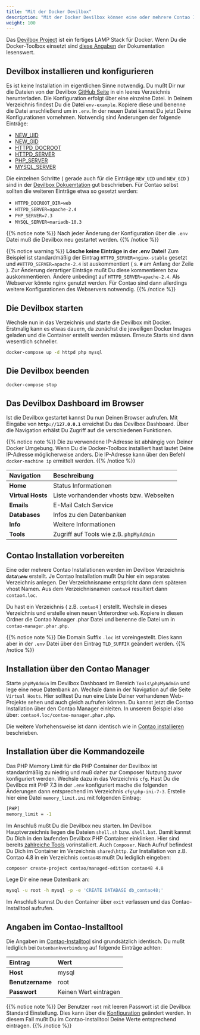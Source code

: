 ```yaml
---
title: "Mit der Docker Devilbox"
description: "Mit der Docker Devilbox können eine oder mehrere Contao Installation lokal installiert und gepflegt werden."
weight: 100
---
```


Das [Devilbox Project](http://devilbox.org/) ist ein fertiges LAMP Stack für Docker. Wenn Du die Docker-Toolbox einsetzt 
sind [diese Angaben](https://devilbox.readthedocs.io/en/latest/howto/docker-toolbox/docker-toolbox-and-the-devilbox.html#howto-docker-toolbox-and-the-devilbox "Docker Toolbox and the Devilbox") der Dokumentation lesenswert.


## Devilbox installieren und konfigurieren

Es ist keine Installation im eigentlichen Sinne notwendig. Du mußt Dir nur die Dateien von der 
Devilbox [GitHub Seite](https://github.com/cytopia/devilbox) in ein leeres Verzeichnis herunterladen. Die Konfiguration 
erfolgt über eine einzelne Datei. In Deinem Verzeichnis findest Du die Datei `env-example`. Kopiere diese und benenne 
die Datei anschließend um in `.env`. In der neuen Datei kannst Du jetzt Deine Konfigurationen vornehmen. Notwendig sind Änderungen der folgende Einträge:

* [NEW_UID](https://devilbox.readthedocs.io/en/latest/configuration-files/env-file.html#new-uid)
* [NEW_GID](https://devilbox.readthedocs.io/en/latest/configuration-files/env-file.html#new-gid)
* [HTTPD_DOCROOT](https://devilbox.readthedocs.io/en/latest/configuration-files/env-file.html#httpd-docroot-dir)
* [HTTPD_SERVER](https://devilbox.readthedocs.io/en/latest/configuration-files/env-file.html#httpd-server)
* [PHP_SERVER](https://devilbox.readthedocs.io/en/latest/configuration-files/env-file.html#php-server)
* [MYSQL_SERVER](https://devilbox.readthedocs.io/en/latest/configuration-files/env-file.html#mysql-server)

Die einzelnen Schritte ( gerade auch für die Einträge `NEW_UID` und `NEW_GID` ) sind in der [Devilbox Dokuemtation](https://devilbox.readthedocs.io/en/latest/getting-started/install-the-devilbox.html#set-uid-and-gid) gut beschrieben. Für Contao selbst sollten die weiteren Einträge etwa so gesetzt werden:

- `HTTPD_DOCROOT_DIR=web`
- `HTTPD_SERVER=apache-2.4`
- `PHP_SERVER=7.3`
- `MYSQL_SERVER=mariadb-10.3`

{{% notice note %}}
Nach jeder Änderung der Konfiguration über die `.env` Datei muß die Devilbox neu gestartet werden.
{{% /notice %}}

{{% notice warning %}}
**Lösche keine Einträge in der .env Datei!** Zum Beispiel ist standardmäßig der Eintrag `HTTPD_SERVER=nginx-stable` 
gesetzt und `#HTTPD_SERVER=apache-2.4` ist auskommentiert ( s. **`#`** am Anfang der Zeile ). Zur Änderung derartiger 
Einträge mußt Du diese kommentieren bzw auskommentieren. Ändere unbedingt auf `HTTPD_SERVER=apache-2.4`. Als Webserver 
könnte nginx genutzt werden. Für Contao sind dann allerdings weitere Konfigurationen des Webservers notwendig.
{{% /notice %}}


## Die Devilbox starten

Wechsle nun in das Verzeichnis und starte die Devilbox mit Docker. Erstmalig kann es etwas dauern, da zunächst die 
jeweiligen Docker Images geladen und die Container erstellt werden müssen. Erneute Starts sind dann wesentlich schneller.


```bash
docker-compose up -d httpd php mysql
```


## Die Devilbox beenden

```bash
docker-compose stop
```


## Das Devilbox Dashboard im Browser

Ist die Devilbox gestartet kannst Du nun Deinen Browser aufrufen. Mit Eingabe von **`http://127.0.0.1`** erreichst Du 
das Devilbox Dashboard. Über die Navigation erhälst Du Zugriff auf die verschiedenen Funktionen.

{{% notice note %}}
Die zu verwendene IP-Adresse ist abhängig von Deiner Docker Umgebung. Wenn Du die Docker-Toolbox installiert hast lautet 
Deine IP-Adresse möglicherweise anders. Die IP-Adresse kann über den Befehl `docker-machine ip` ermittelt werden.
{{% /notice %}}

| Navigation          | Beschreibung                               |
|:--------------------|:-------------------------------------------|
| **Home**            | Status Informationen                       |
| **Virtual Hosts**   | Liste vorhandender vhosts bzw. Webseiten   |
| **Emails**          | E-Mail Catch Service                       |
| **Databases**       | Infos zu den Datenbanken                   |
| **Info**            | Weitere Informationen                      |
| **Tools**           | Zugriff auf Tools wie z.B. `phpMyAdmin`    |


## Contao Installation vorbereiten

Eine oder mehrere Contao Installationen werden im Devilbox Verzeichnis **`data\www`** erstellt. Je Contao Installation 
mußt Du hier ein separates Verzeichnis anlegen. Der Verzeichnisname entspricht dann dem späteren vhost Namen. Aus dem 
Verzeichnisnamen `contao4` resultiert dann `contao4.loc`.

Du hast ein Verzeichnis ( z.B. `contao4` ) erstellt. Wechsle in dieses Verzeichnis und erstelle einen neuen 
Unterordner `web`. Kopiere in diesen Ordner die Contao Manager .phar Datei und benenne die Datei um in `contao-manager.phar.php`. 

{{% notice note %}}
Die Domain Suffix `.loc` ist voreingestellt. Dies kann aber in der `.env` Datei über den Eintrag `TLD_SUFFIX` geändert werden.
{{% /notice %}}


## Installation über den Contao Manager

Starte `phpMyAdmin` im Devilbox Dashboard im Bereich `Tools\phpMyAdmin` und lege eine neue Datenbank an. Wechsle dann 
in der Navigation auf die Seite `Virtual Hosts`. Hier solltest Du nun eine Liste Deiner vorhandenen Web-Projekte sehen 
und auch gleich aufrufen können. Du kannst jetzt die Contao Installation über den Contao Manager einleiten. In unserem 
Beispiel also über: `contao4.loc/contao-manager.phar.php`. 

Die weitere Vorhehensweise ist dann identisch wie in [Contao installieren](../../contao-installieren/) beschrieben.


## Installation über die Kommandozeile

Das PHP Memory Limit für die PHP Container der Devilbox ist standardmäßig zu niedrig und muß daher zur Composer Nutzung 
zuvor konfiguriert werden. Wechsle dazu in das Verzeichnis `cfg`. Hast Du die Devilbox mit PHP 7.3 in der `.env` konfiguriert 
mache die folgenden Änderungen dann entsprechend im Verzeichnis `cfg\php-ini-7-3`. Erstelle hier eine Datei `memory_limit.ini` mit folgenden Eintrag:

```bash
[PHP]
memory_limit = -1
```

Im Anschluß mußt Du die Devilbox neu starten. Im Devilbox Hauptverzeichnis liegen die Dateien `shell.sh` bzw. `shell.bat`. 
Damit kannst Du Dich in den laufenden Devilbox PHP Container einklinken. Hier sind bereits [zahlreiche Tools](https://devilbox.readthedocs.io/en/latest/readings/available-tools.html) vorinstalliert. Auch `Composer`. Nach Aufruf befindest Du Dich im Container im 
Verzeichnis `shared\http`. Zur Installation von z.B. Contao 4.8 in ein Verzeichnis `contao48` mußt Du lediglich eingeben:

```bash
composer create-project contao/managed-edition contao48 4.8
```

Lege Dir eine neue Datenbank an:

```bash
mysql -u root -h mysql -p -e 'CREATE DATABASE db_contao48;'
```

Im Anschluß kannst Du den Container über `exit` verlassen und das Contao-Installtool aufrufen.


## Angaben im Contao-Installtool

Die Angaben im [Contao-Installtool](../../contao-installtool/) sind grundsätzlich identisch. Du mußt lediglich 
bei `Datenbankverbindung` auf folgende Einträge achten:

| Eintrag             | Wert                  |
|:--------------------|:----------------------|
| **Host**            | mysql                 |
| **Benutzername**    | root                  |
| **Passwort**        | Keinen Wert eintragen |

{{% notice note %}}
Der Benutzer `root` mit leeren Passwort ist die Devilbox Standard Einstellung. Dies kann über 
die [Konfiguration](https://devilbox.readthedocs.io/en/latest/support/faq.html#can-i-change-the-mysql-root-password) geändert werden. 
In diesem Fall mußt Du im Contao-Installtool Deine Werte entsprechend eintragen.
{{% /notice %}}
